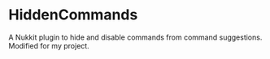 # HiddenCommands
A Nukkit plugin to hide and disable commands from command suggestions. Modified for my project.
